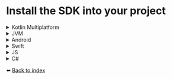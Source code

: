# Install the SDK into your project
<details><summary>Kotlin Multiplatform</summary>
The Kotlin Multiplatform artifacts are accessible through <a href="https://central.sonatype.com/artifact/com.doordeck.headless.sdk/doordeck-sdk">Maven Central</a>

````kotlin
// Add maven central repository
repositories {
    mavenCentral()
}

// Import the package in the common source set:
implementation("com.doordeck.headless.sdk:doordeck-sdk:[SDK_VERSION]")
````
>:information_source: The supported platforms are: JVM, Android, jsNode, jsBrowser, iOS (x64), iOS (ARM x64), iOS simulator (ARM x64), macOS (ARM x64) and mingW (x64)
</details>

<details><summary>JVM</summary>
The JVM artifacts are accessible through <a href="https://central.sonatype.com/artifact/com.doordeck.headless.sdk/doordeck-sdk-jvm">Maven Central</a>

````kotlin
// Add maven central repository
repositories {
    mavenCentral()
}

// Import the JVM package
implementation("com.doordeck.headless.sdk:doordeck-sdk-jvm:[SDK_VERSION]")
````
>:information_source: The JVM package requires at least Java SDK 1.8
</details>

<details><summary>Android</summary>
The Android artifacts are accessible through <a href="https://central.sonatype.com/artifact/com.doordeck.headless.sdk/doordeck-sdk-android">Maven Central</a>

````kotlin
// Add maven central repository
repositories {
    mavenCentral()
}

// Import the Android package
implementation("com.doordeck.headless.sdk:doordeck-sdk-android:[SDK_VERSION]")
````
>:information_source: The Android package requires at least Android SDK 21
</details>

<details><summary>Swift</summary>
The iOS and macOS packages are accessible through <a href="https://cocoapods.org/pods/DoordeckSDK">CocoaPods</a> and <a href="https://github.com/doordeck/doordeck-headless-sdk-spm">SPM</a>

````swift
pod 'DoordeckSDK', '~> [SDK_VERSION]'
````
>:information_source: The iOS package requires at least iOS version 14
</details>

<details><summary>JS</summary>
The JS artifacts are accessible through <a href="https://www.npmjs.com/package/@doordeck/doordeck-headless-sdk">NPM</a>

````cmd
npm install @doordeck/doordeck-headless-sdk --save
````
</details>

<details><summary>C#</summary>

````csharp
// TODO
````
</details>

:arrow_left: [Back to index](01_INDEX.md)